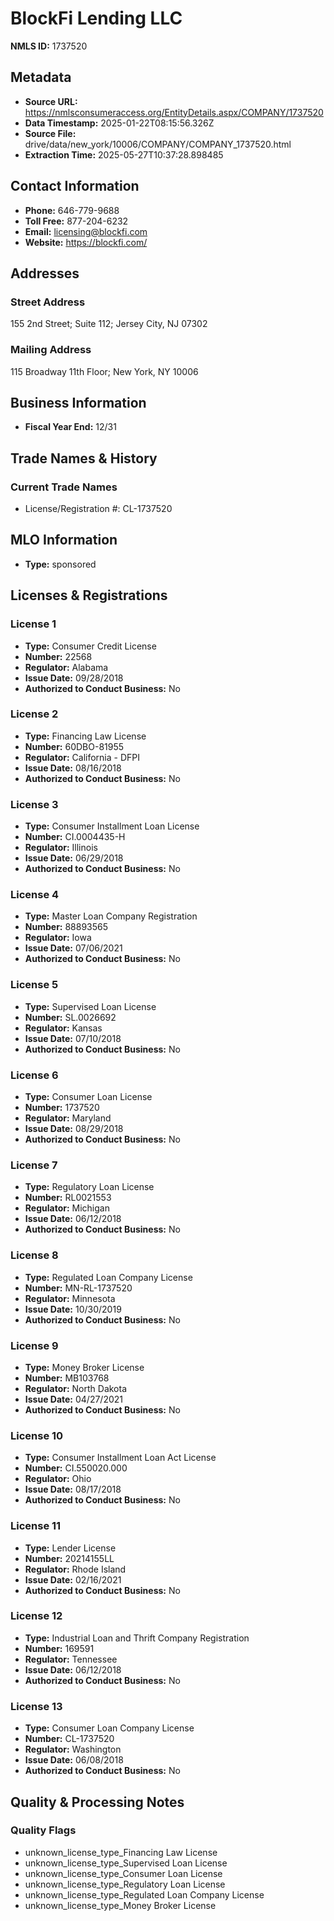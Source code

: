 # BlockFi Lending LLC

**NMLS ID:** 1737520

## Metadata
- **Source URL:** https://nmlsconsumeraccess.org/EntityDetails.aspx/COMPANY/1737520
- **Data Timestamp:** 2025-01-22T08:15:56.326Z
- **Source File:** drive/data/new_york/10006/COMPANY/COMPANY_1737520.html
- **Extraction Time:** 2025-05-27T10:37:28.898485

## Contact Information
- **Phone:** 646-779-9688
- **Toll Free:** 877-204-6232
- **Email:** licensing@blockfi.com
- **Website:** https://blockfi.com/

## Addresses
### Street Address
155 2nd Street; Suite 112; Jersey City, NJ 07302

### Mailing Address
115 Broadway 11th Floor; New York, NY 10006

## Business Information
- **Fiscal Year End:** 12/31

## Trade Names & History
### Current Trade Names
- License/Registration #: CL-1737520

## MLO Information
- **Type:** sponsored

## Licenses & Registrations

### License 1
- **Type:** Consumer Credit License
- **Number:** 22568
- **Regulator:** Alabama
- **Issue Date:** 09/28/2018
- **Authorized to Conduct Business:** No

### License 2
- **Type:** Financing Law License
- **Number:** 60DBO-81955
- **Regulator:** California - DFPI
- **Issue Date:** 08/16/2018
- **Authorized to Conduct Business:** No

### License 3
- **Type:** Consumer Installment Loan License
- **Number:** CI.0004435-H
- **Regulator:** Illinois
- **Issue Date:** 06/29/2018
- **Authorized to Conduct Business:** No

### License 4
- **Type:** Master Loan Company Registration
- **Number:** 88893565
- **Regulator:** Iowa
- **Issue Date:** 07/06/2021
- **Authorized to Conduct Business:** No

### License 5
- **Type:** Supervised Loan License
- **Number:** SL.0026692
- **Regulator:** Kansas
- **Issue Date:** 07/10/2018
- **Authorized to Conduct Business:** No

### License 6
- **Type:** Consumer Loan License
- **Number:** 1737520
- **Regulator:** Maryland
- **Issue Date:** 08/29/2018
- **Authorized to Conduct Business:** No

### License 7
- **Type:** Regulatory Loan License
- **Number:** RL0021553
- **Regulator:** Michigan
- **Issue Date:** 06/12/2018
- **Authorized to Conduct Business:** No

### License 8
- **Type:** Regulated Loan Company License
- **Number:** MN-RL-1737520
- **Regulator:** Minnesota
- **Issue Date:** 10/30/2019
- **Authorized to Conduct Business:** No

### License 9
- **Type:** Money Broker License
- **Number:** MB103768
- **Regulator:** North Dakota
- **Issue Date:** 04/27/2021
- **Authorized to Conduct Business:** No

### License 10
- **Type:** Consumer Installment Loan Act License
- **Number:** CI.550020.000
- **Regulator:** Ohio
- **Issue Date:** 08/17/2018
- **Authorized to Conduct Business:** No

### License 11
- **Type:** Lender License
- **Number:** 20214155LL
- **Regulator:** Rhode Island
- **Issue Date:** 02/16/2021
- **Authorized to Conduct Business:** No

### License 12
- **Type:** Industrial Loan and Thrift Company Registration
- **Number:** 169591
- **Regulator:** Tennessee
- **Issue Date:** 06/12/2018
- **Authorized to Conduct Business:** No

### License 13
- **Type:** Consumer Loan Company License
- **Number:** CL-1737520
- **Regulator:** Washington
- **Issue Date:** 06/08/2018
- **Authorized to Conduct Business:** No

## Quality & Processing Notes
### Quality Flags
- unknown_license_type_Financing Law License
- unknown_license_type_Supervised Loan License
- unknown_license_type_Consumer Loan License
- unknown_license_type_Regulatory Loan License
- unknown_license_type_Regulated Loan Company License
- unknown_license_type_Money Broker License
